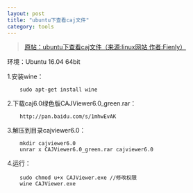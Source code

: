 ```yaml
---
layout: post
title: "ubuntu下查看caj文件"
category: tools
---
```


> [原帖：ubuntu下查看caj文件（来源:linux网站 作者:Fienly）](http://www.linuxdiyf.com/linux/18481.html)  

环境：Ubuntu 16.04 64bit  

1.安装wine：  

		sudo apt-get install wine

2.下载caj6.0绿色版CAJViewer6.0_green.rar：  

		http://pan.baidu.com/s/1mhwEvAK

3.解压到目录cajviewer6.0：  

		mkdir cajviewer6.0  
		unrar x CAJViewer6.0_green.rar cajviewer6.0

4.运行：  

		sudo chmod u+x CAJViewer.exe //修改权限  
		wine CAJViewer.exe




